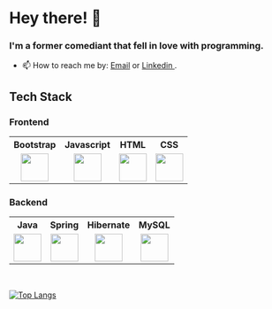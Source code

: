 # Hey there! 👋

### I'm a former comediant that fell in love with programming.

<!--
miguelvaladas/miguelvaladas is a ✨ special ✨ repository because its README.md (this file) appears on your GitHub profile.

Here are some ideas to get you started:
-->

- 📫 How to reach me by: <a href="mailto:miguelalex23@gmail.com">Email</a> or <a href="https://www.linkedin.com/in/omiguel-oliveira/"> Linkedin </a>.

## Tech Stack

### Frontend
<table>
<tr>
<th>Bootstrap</th>
<th>Javascript</th>
<th>HTML</th>
<th>CSS</th>
</tr>
<tr>
<td align="center"><img align="center" src="https://upload.wikimedia.org/wikipedia/commons/b/b2/Bootstrap_logo.svg" height=50 width=50></td>
<td align="center"><img src="https://upload.wikimedia.org/wikipedia/commons/9/99/Unofficial_JavaScript_logo_2.svg" height=50 width=50></td>
<td align="center"><img src="https://cdn.worldvectorlogo.com/logos/html-1.svg" height=50 width=50></td>
<td align="center"><img src="https://seeklogo.com/images/C/css-3-logo-023C1A7171-seeklogo.com.png" height=50 width=50></td>
</tr>
</table>


### Backend

<table>
<tr>
<th>Java</th>
<th>Spring </th>
<th>Hibernate</th>
<th>MySQL</th>

</tr>
<tr>
<td align="center"><img align="center" src="https://www.svgrepo.com/show/303388/java-4-logo.svg" height=50 width=50></td>
<td align="center"><img align="center" src="https://seeklogo.com/images/S/spring-logo-9A2BC78AAF-seeklogo.com.png" height=50 width=50></td>
<td align="center"><img src="https://seeklogo.com/images/H/hibernate-logo-8C95C75A24-seeklogo.com.png" height=50 width=50></td>
<td align="center"><img src="https://www.vectorlogo.zone/logos/mysql/mysql-official.svg" height=50 width=50></td>
</tr>
</table>

<br>



[![Top Langs](https://github-readme-stats.vercel.app/api/top-langs/?username=migx94)](https://github.com/anuraghazra/github-readme-stats)
